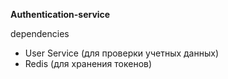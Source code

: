 **Authentication-service**

dependencies
- User Service (для проверки учетных данных)
- Redis (для хранения токенов)